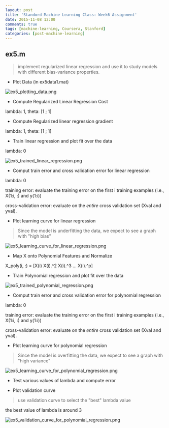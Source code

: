 ```yaml
---
layout: post
title: 'Standord Machine Learning Class: Week6 Assignment'
date: 2015-11-08 12:00
comments: true
tags: [machine-learning, Coursera, Stanford]
categories: [post-machine-learning]
---
```


## ex5.m

> implement regularized linear regression and use it to study models with different bias-variance properties.

- Plot Data (in ex5data1.mat)

![ex5_plotting_data.png](http://imgur.com/93Cp93w.png)

- Compute Regularized Linear Regression Cost

lambda: 1, theta: [1 ; 1]

<script src="https://gist.github.com/joyhuang9473/49e4ec6b0893ea82a274.js"></script>

- Compute Regularized linear regression gradient

lambda: 1, theta: [1 ; 1]

<script src="https://gist.github.com/joyhuang9473/3494fcd5fde3f80b5728.js"></script>

- Train linear regression and plot fit over the data

lambda: 0

![ex5_trained_linear_regression.png](http://imgur.com/YtBL0Fk.png)

- Comput train error and cross validation error for linear regression

lambda: 0

training error: evaluate the training error on the first i training examples (i.e., X(1:i, :) and y(1:i))

cross-validation error: evaluate on the _entire_ cross validation set (Xval and yval).

<script src="https://gist.github.com/joyhuang9473/5540eaa4359125e88e5c.js"></script>

- Plot learning curve for linear regression

> Since the model is underfitting the data, we expect to see a graph with "high bias"

![ex5_learning_curve_for_linear_regression.png](http://imgur.com/KWK4kUN.png)

- Map X onto Polynomial Features and Normalize

X_poly(i, :) = [X(i) X(i).^2 X(i).^3 ...  X(i).^p]

<script src="https://gist.github.com/joyhuang9473/04f16509b897ed2ab102.js"></script>

- Train Polynomial regression and plot fit over the data

![ex5_trained_polynomial_regression.png](http://imgur.com/w8bsAlv.png)

- Comput train error and cross validation error for polynomial regression

lambda: 0

training error: evaluate the training error on the first i training examples (i.e., X(1:i, :) and y(1:i))

cross-validation error: evaluate on the _entire_ cross validation set (Xval and yval).

<script src="https://gist.github.com/joyhuang9473/1cbf0c9df2da3b667c8e.js"></script>

- Plot learning curve for polynomial regression

> Since the model is overfitting the data, we expect to see a graph with "high variance"

![ex5_learning_curve_for_polynomial_regression.png](http://imgur.com/WsiFwAP.png)

- Test various values of lambda and compute error

<script src="https://gist.github.com/joyhuang9473/4a642b25bd987c77a444.js"></script>

- Plot validation curve

> use validation curve to select the "best" lambda value

the best value of lambda is around 3

![ex5_validation_curve_for_polynomial_regression.png](http://imgur.com/887VVKb.png)
